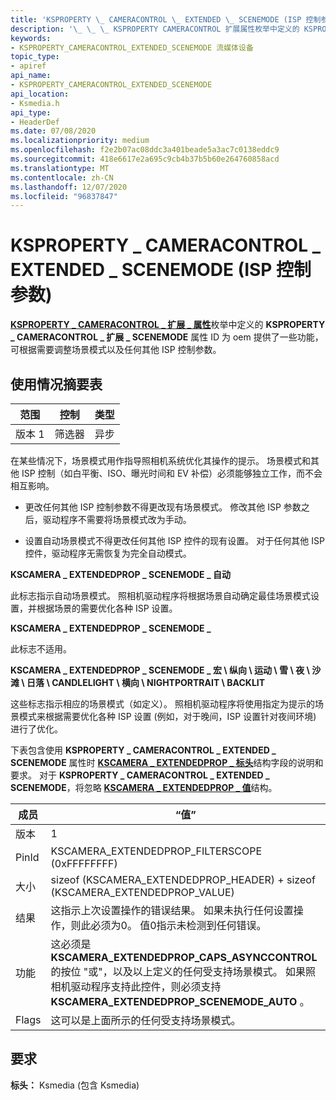 ```yaml
---
title: 'KSPROPERTY \_ CAMERACONTROL \_ EXTENDED \_ SCENEMODE (ISP 控制参数) '
description: '\_ \_ \_ KSPROPERTY CAMERACONTROL 扩展属性枚举中定义的 KSPROPERTY CAMERACONTROL 扩展 SCENEMODE 属性 ID 为 \_ \_ \_ oem 提供了一些功能，可根据需要调整场景模式以及任何其他 ISP 控制参数。'
keywords:
- KSPROPERTY_CAMERACONTROL_EXTENDED_SCENEMODE 流媒体设备
topic_type:
- apiref
api_name:
- KSPROPERTY_CAMERACONTROL_EXTENDED_SCENEMODE
api_location:
- Ksmedia.h
api_type:
- HeaderDef
ms.date: 07/08/2020
ms.localizationpriority: medium
ms.openlocfilehash: f2e2b07ac08ddc3a401beade5a3ac7c0138eddc9
ms.sourcegitcommit: 418e6617e2a695c9cb4b37b5b60e264760858acd
ms.translationtype: MT
ms.contentlocale: zh-CN
ms.lasthandoff: 12/07/2020
ms.locfileid: "96837847"
---
```

# <a name="ksproperty_cameracontrol_extended_scenemode-isp-control-parameters"></a>KSPROPERTY \_ CAMERACONTROL \_ EXTENDED \_ SCENEMODE (ISP 控制参数) 

[**KSPROPERTY \_ CAMERACONTROL \_ 扩展 \_ 属性**](/windows-hardware/drivers/ddi/ksmedia/ne-ksmedia-ksproperty_cameracontrol_extended_property)枚举中定义的 **KSPROPERTY \_ CAMERACONTROL \_ 扩展 \_ SCENEMODE** 属性 ID 为 oem 提供了一些功能，可根据需要调整场景模式以及任何其他 ISP 控制参数。

## <a name="usage-summary-table"></a>使用情况摘要表

| 范围 | 控制 | 类型 |
|--|--|--|
| 版本 1 | 筛选器 | 异步 |

在某些情况下，场景模式用作指导照相机系统优化其操作的提示。 场景模式和其他 ISP 控制（如白平衡、ISO、曝光时间和 EV 补偿）必须能够独立工作，而不会相互影响。

- 更改任何其他 ISP 控制参数不得更改现有场景模式。 修改其他 ISP 参数之后，驱动程序不需要将场景模式改为手动。

- 设置自动场景模式不得更改任何其他 ISP 控件的现有设置。 对于任何其他 ISP 控件，驱动程序无需恢复为完全自动模式。

**KSCAMERA \_ EXTENDEDPROP \_ SCENEMODE \_ 自动**

此标志指示自动场景模式。 照相机驱动程序将根据场景自动确定最佳场景模式设置，并根据场景的需要优化各种 ISP 设置。

**KSCAMERA \_ EXTENDEDPROP \_ SCENEMODE \_**

此标志不适用。

**KSCAMERA \_ EXTENDEDPROP \_ SCENEMODE \_ 宏 \\ 纵向 \\ 运动 \\ 雪 \\ 夜 \\ 沙滩 \\ 日落 \\ CANDLELIGHT \\ 横向 \\ NIGHTPORTRAIT \\ BACKLIT**

这些标志指示相应的场景模式（如定义）。 照相机驱动程序将使用指定为提示的场景模式来根据需要优化各种 ISP 设置 (例如，对于晚间，ISP 设置针对夜间环境) 进行了优化。

下表包含使用 **KSPROPERTY \_ CAMERACONTROL \_ EXTENDED \_ SCENEMODE** 属性时 [**KSCAMERA \_ EXTENDEDPROP \_ 标头**](/windows-hardware/drivers/ddi/ksmedia/ns-ksmedia-tagkscamera_extendedprop_header)结构字段的说明和要求。 对于 **KSPROPERTY \_ CAMERACONTROL \_ EXTENDED \_ SCENEMODE**，将忽略 [**KSCAMERA \_ EXTENDEDPROP \_ 值**](/windows-hardware/drivers/ddi/ksmedia/ns-ksmedia-tagkscamera_extendedprop_value)结构。

| 成员 | “值” |
|--|--|
| 版本 | 1 |
| PinId | KSCAMERA_EXTENDEDPROP_FILTERSCOPE (0xFFFFFFFF)  |
| 大小 | sizeof (KSCAMERA_EXTENDEDPROP_HEADER) + sizeof (KSCAMERA_EXTENDEDPROP_VALUE)  |
| 结果 | 这指示上次设置操作的错误结果。 如果未执行任何设置操作，则此必须为0。 值0指示未检测到任何错误。 |
| 功能 | 这必须是 **KSCAMERA_EXTENDEDPROP_CAPS_ASYNCCONTROL** 的按位 "或"，以及以上定义的任何受支持场景模式。 如果照相机驱动程序支持此控件，则必须支持 **KSCAMERA_EXTENDEDPROP_SCENEMODE_AUTO** 。 |
| Flags | 这可以是上面所示的任何受支持场景模式。 |

## <a name="requirements"></a>要求

**标头：** Ksmedia (包含 Ksmedia) 
